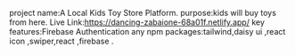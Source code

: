  project name:A Local Kids Toy Store Platform.
  purpose:kids will buy toys from here.
  Live Link:https://dancing-zabaione-68a01f.netlify.app/
   key features:Firebase Authentication
    any npm packages:tailwind,daisy ui ,react icon ,swiper,react ,firebase .
